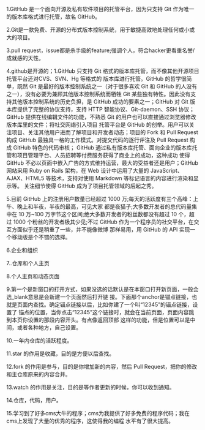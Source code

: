 1.GitHub 是一个面向开源及私有软件项目的托管平台，因为只支持 Git 作为唯一的版本库格式进行托管，故名 GitHub。

2.Git是一款免费、开源的分布式版本控制系统，用于敏捷高效地处理任何或小或大的项目。

3.pull request，issue都是杀手级的feature;强调个人，符合hacker更看重名誉/成就感的天性。

4.github是开源的；1.GitHub 只支持 Git 格式的版本库托管，而不像其他开源项目托管平台还对CVS、SVN、Hg 等格式的
版本库进行托管。GitHub 的哲学很简单，既然 Git 是最好的版本控制系统之一（对于很多喜欢 Git 和 GitHub 的人没有
之一），没有必要为兼顾其他版本控制系统而牺牲 Git 某些独有特性。因此没有支持其他版本控制系统的历史负担，是
 GitHub 成功的要素之一；GitHub 对 Git 版本库提供了完整的协议支持，支持 HTTP 智能协议、Git-daemon、SSH 协议；
GitHub 提供在线编辑文件的功能，不熟悉 Git 的用户也可以直接通过浏览器修改版本库里的文件；将社交网络引入项目
托管平台是 GitHub 的创举。用户可以关注项目、关注其他用户进而了解项目和开发者动态；项目的 Fork 和 
Pull Request 构成 GitHub 最独具一格的工作模式。对提交代码的逐行评注及 Pull Request 构成 GitHub 特色的代码审核；
GitHub 通过私有版本库托管、面向企业的版本库托管和项目管理平台、人员招聘等付费服务获得了商业上的成功，这种成功
使得 GitHub 不必以页面中嵌入广告的方式维持运营，最大的受益者还是用户；GitHub 网站采用 Ruby on Rails 架构，在 
Web 设计中运用了大量的 JavaScript、AJAX、HTML5 等技术，支持对使用 Markdown 等标记语言的内容进行渲染和显示等。
关注细节使得 GitHub 成为了项目托管领域的后起之秀。

5.目前 GitHub 上的注册用户数量已经超过 1000 万;每天的活跃度有三个高峰：上午、晚上和半夜，半夜的最高，可见大家
都是夜猫子;大多数开发者的总代码量集中在 10 万~100 万字节这个区间;绝大多数开发者的粉丝数都没有超过 10 个，超过
 1000 个粉丝的开发者极其少见;不过 GitHub 作为一个程序员的社交平台，在交互方面似乎还是稍重了一些，并不能像微博
那样易用，用 GitHub 的 API 实现一个移动版是个不错的选择。

6.企业和组织

7..仓库和个人主页

8.个人主页和动态页面

9.第一个是新窗口的打开方式，如果没选的话默认是在本窗口打开新页面，一般会选_blank意思是会新建一个页面然后打开链
接。下面那个anchor是锚点链接，也就是页面内查找。确定锚点链接以后，比如你建了一个叫“12345”的锚点链接，设置了
锚点的位置，当你点击“12345”这个链接时，就会在当前页面，页面内容跳到本页你设置的那段内容开头。有点像返回顶部
这样的功能，但是位置可以是中间，或者各种地方，自己设置。

10.一年内仓库的活跃程度。

11.star 的作用是收藏，目的是方便以后查找。

12.fork 的作用是参与，目的是你增加新的内容，然后 Pull Request，把你的修改和主仓库原来的内容合并。

13.watch 的作用是关注，目的是等作者更新的时候，你可以收到通知。

14.仓库，代码，用户。

15.学习到了好多cms大牛的程序；cms为我提供了好多免费的程序代码；我在cms上发现了大量的优秀的程序，这使得我的编程
水平有了很大提高。
